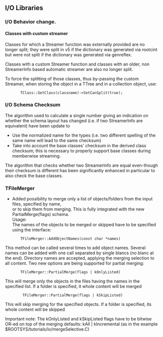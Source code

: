 

## I/O Libraries

### I/O Behavior change.

#### Classes with custom streamer

Classes for which a Streamer function was externally provided are no longer
split; they were split in v5 if the dictionary was generated via rootcint but
were not split if the dictionary was generated via genreflex.

Classes with a custom Streamer function and classes with an older, non StreamerInfo
based automatic streamer are also no longer split.

To force the splitting of those classes, thus by-passing the custom Streamer,
when storing the object in a TTree and in a collection object, use:


``` {.cpp}
       TClass::GetClass(classname)->SetCanSplit(true);
```

### I/O Schema Checksum

The algorithm used to calculate a single number giving an indication on whether
the schema layout has changed (i.e. if two StreamerInfo are equivalent) have 
been update to

- Use the normalized name for the types (i.e. two different spelling of the same
name will lead to the same checksum)
- Take into account the base classes' checksum in the derived class checksum;
this is necessary to properly support base classes during memberwise streaming.

The algorithm that checks whether two StreamerInfo are equal even-though their
checksum is different has been significantly enhanced in particular to also
check the base classes.

### TFileMerger

-   Added possibility to merge only a list of objects/folders from the
    input files, specified by name, \
    or to skip them from merging. This is fully integrated with the new
    PartialMerge(flags) schema. \
     Usage: \
    The names of the objects to be merged or skipped have to be
    specified using the interface:

``` {.cpp}
       TFileMerger::AddObjectNames(const char *names)
```

   This method can be called several times to add object names. Several
   names can be added with one call separated by single blancs (no
   blanc at the end). Directory names are accepted, applying the
   merging selection to all content. Two new options are being
   supported for partial merging:

``` {.cpp}
       TFileMerger::PartialMerge(flags | kOnlyListed)
```            

   This will merge only the objects in the files having the names in
   the specified list. If a folder is specified, it whole content will
   be merged

``` {.cpp}
        TFileMerger::PartialMerge(flags | kSkipListed)  
```           

   This will skip merging for the specified objects. If a folder is
   specified, its whole content will be skipped

   Important note:
   The kOnlyListed and kSkipListed flags have to be bitwise OR-ed 
   on top of the merging defaults: kAll | kIncremental (as in the example $ROOTSYS/tutorials/io/mergeSelective.C)


